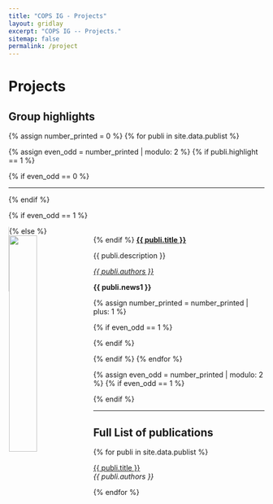 ```yaml
---
title: "COPS IG - Projects"
layout: gridlay
excerpt: "COPS IG -- Projects."
sitemap: false
permalink: /project
---
```



# Projects

## Group highlights

{% assign number_printed = 0 %}
{% for publi in site.data.publist %}

{% assign even_odd = number_printed | modulo: 2 %}
{% if publi.highlight == 1 %}

{% if even_odd == 0 %}
<hr>
<div class="row">
{% endif %}
<div>

{% if even_odd == 1 %}
<div class="col-sm-6 clearfix" style="border-left-style:solid; border-left-width: thin; border-left-color: #ccc; ">
{% else %}
<div class="col-sm-6 clearfix">
{% endif %}
  <pubtit><strong><a href="{{ site.url }}{{ site.baseurl }}{{ publi.link.url }}">{{ publi.title }}</a></strong></pubtit>
  <img src="{{ site.url }}{{ site.baseurl }}/images/pubpic/{{ publi.image }}" class="img-responsive" width="33%" style="float: left" />
  <p>{{ publi.description }}</p>
  <p><a href="{{ publi.authorsurl }}"><em>{{ publi.authors }}</em></a></p>
  <p class="text-danger"><strong> {{ publi.news1 }}</strong></p>
</div>
</div>

{% assign number_printed = number_printed | plus: 1 %}

{% if even_odd == 1 %}
</div>
{% endif %}

{% endif %}
{% endfor %}

{% assign even_odd = number_printed | modulo: 2 %}
{% if even_odd == 1 %}
</div>
{% endif %}
<hr>

## Full List of publications

{% for publi in site.data.publist %}

  <a href="{{ publi.link.url }}">{{ publi.title }}</a><br>
  <em>{{ publi.authors }} </em><br />

{% endfor %}
